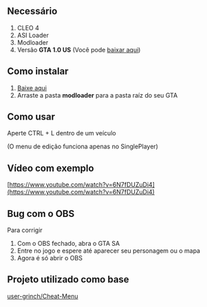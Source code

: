 
## Necessário
1. CLEO 4
2. ASI Loader
2. Modloader
3. Versão **GTA 1.0 US** (Você pode [baixar aqui](http://miscellaneous-c.blogspot.com/2016/04/crack-gta-sa-v10-us-hoodlum-no-cd-fixed.html))

## Como instalar
1. [Baixe aqui](https://github.com/Danilo1301/vehicle-siren-light-gtasa/releases/download/v1.0-beta/VehicleSirenLights.zip)
2. Arraste a pasta **modloader** para a pasta raíz do seu GTA

## Como usar
Aperte CTRL + L dentro de um veículo

(O menu de edição funciona apenas no SinglePlayer)

## Vídeo com exemplo
[https://www.youtube.com/watch?v=6N7fDUZuDi4](https://www.youtube.com/watch?v=6N7fDUZuDi4)

## Bug com o OBS
Para corrigir
1. Com o OBS fechado, abra o GTA SA
2. Entre no jogo e espere até aparecer seu personagem ou o mapa
3. Agora é só abrir o OBS

## Projeto utilizado como base
[user-grinch/Cheat-Menu](https://github.com/user-grinch/Cheat-Menu)